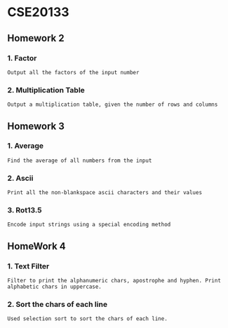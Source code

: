 CSE20133
==============================
Homework 2
------------------------------
### 1. Factor<br />
    Output all the factors of the input number
### 2. Multiplication Table<br />
    Output a multiplication table, given the number of rows and columns
Homework 3
------------------------------
### 1. Average<br />
    Find the average of all numbers from the input
### 2. Ascii<br />
    Print all the non-blankspace ascii characters and their values
### 3. Rot13.5<br />
    Encode input strings using a special encoding method
HomeWork 4
------------------------------
### 1. Text Filter<br />
    Filter to print the alphanumeric chars, apostrophe and hyphen. Print alphabetic chars in uppercase.
### 2. Sort the chars of each line<br />
    Used selection sort to sort the chars of each line.
